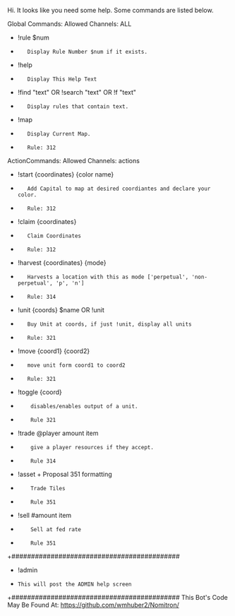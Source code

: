 Hi. It looks like you need some help. Some commands are listed below.

Global Commands: Allowed Channels: ALL   
-   !rule $num          
+        Display Rule Number $num if it exists.
-   !help       
+        Display This Help Text
-   !find "text" OR !search "text" OR !f "text" 
+        Display rules that contain text.
-   !map
+        Display Current Map.
+        Rule: 312

ActionCommands:        Allowed Channels: actions
-    !start {coordinates} {color name} 
+        Add Capital to map at desired coordiantes and declare your color.
+        Rule: 312
-    !claim {coordinates}
+        Claim Coordinates
+        Rule: 312
-    !harvest {coordinates} {mode}
+        Harvests a location with this as mode ['perpetual', 'non-perpetual', 'p', 'n']
+        Rule: 314
-    !unit {coords} $name OR !unit
+        Buy Unit at coords, if just !unit, display all units
+        Rule: 321
-    !move {coord1} {coord2}
+        move unit form coord1 to coord2
+        Rule: 321
-    !toggle {coord}
+         disables/enables output of a unit.
+         Rule 321
-    !trade @player amount item
+         give a player resources if they accept.
+         Rule 314
-    !asset + Proposal 351 formatting
+         Trade Tiles
+         Rule 351
-    !sell #amount item
+         Sell at fed rate
+         Rule 351

+###########################################
-  !admin
-     This will post the ADMIN help screen
+###########################################
This Bot's Code May Be Found At:
https://github.com/wmhuber2/Nomitron/